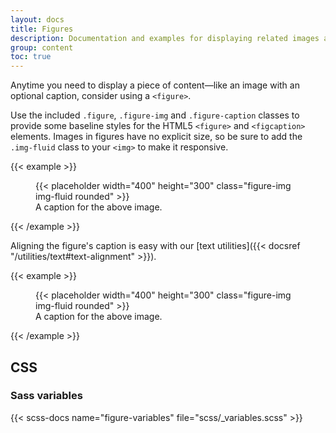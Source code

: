 ```yaml
---
layout: docs
title: Figures
description: Documentation and examples for displaying related images and text with the figure component in Bootstrap.
group: content
toc: true
---
```


Anytime you need to display a piece of content—like an image with an optional caption, consider using a `<figure>`.

Use the included `.figure`, `.figure-img` and `.figure-caption` classes to provide some baseline styles for the HTML5 `<figure>` and `<figcaption>` elements. Images in figures have no explicit size, so be sure to add the `.img-fluid` class to your `<img>` to make it responsive.

{{< example >}}

<figure class="figure">
  {{< placeholder width="400" height="300" class="figure-img img-fluid rounded" >}}
  <figcaption class="figure-caption">A caption for the above image.</figcaption>
</figure>
{{< /example >}}

Aligning the figure's caption is easy with our [text utilities]({{< docsref "/utilities/text#text-alignment" >}}).

{{< example >}}

<figure class="figure">
  {{< placeholder width="400" height="300" class="figure-img img-fluid rounded" >}}
  <figcaption class="figure-caption text-end">A caption for the above image.</figcaption>
</figure>
{{< /example >}}

## CSS

### Sass variables

{{< scss-docs name="figure-variables" file="scss/_variables.scss" >}}
